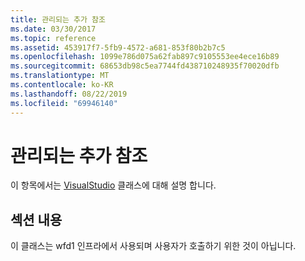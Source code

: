 ```yaml
---
title: 관리되는 추가 참조
ms.date: 03/30/2017
ms.topic: reference
ms.assetid: 453917f7-5fb9-4572-a681-853f80b2b7c5
ms.openlocfilehash: 1099e786d075a62fab897c9105553ee4ece16b89
ms.sourcegitcommit: 68653db98c5ea7744fd438710248935f70020dfb
ms.translationtype: MT
ms.contentlocale: ko-KR
ms.lasthandoff: 08/22/2019
ms.locfileid: "69946140"
---
```

# <a name="additional-managed-reference"></a>관리되는 추가 참조
이 항목에서는 [VisualStudio](microsoft-visualstudio-activities-asr-clientactivitybuilder.md) 클래스에 대해 설명 합니다.  
  
## <a name="in-this-section"></a>섹션 내용  
 이 클래스는 wfd1 인프라에서 사용되며 사용자가 호출하기 위한 것이 아닙니다.

